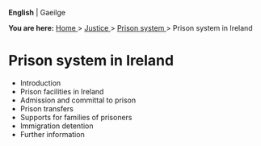 **English** |  Gaeilge 

**You are here:** [ Home ](/en/) > [ Justice ](/en/justice/) > [ Prison system
](/en/justice/prison-system/) > Prison system in Ireland

#  Prison system in Ireland

  * Introduction 
  * Prison facilities in Ireland 
  * Admission and committal to prison 
  * Prison transfers 
  * Supports for families of prisoners 
  * Immigration detention 
  * Further information 
